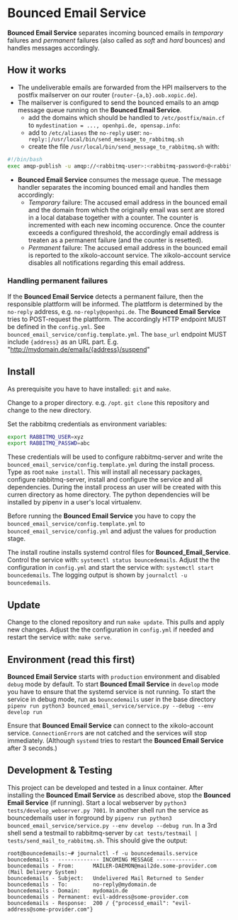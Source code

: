 # Bounced Email Service

__Bounced Email Service__ separates incoming bounced emails in _temporary_
failures and _permanent_ failures (also called as _soft_ and _hard_ bounces) and
handles messages accordingly.

## How it works
- The undeliverable emails are forwarded from the HPI mailservers to the postfix
  mailserver on our router (`router-{a,b}.oob.xopic.de`).
- The mailserver is configured to send the bounced emails to an amqp message
  queue running on the __Bounced Email Service__.
  - add the domains which should be handled to `/etc/postfix/main.cf` to
      `mydestination = ..., openhpi.de, opensap.info`:
  - add to `/etc/aliases` the `no-reply` user: `no-reply:|/usr/local/bin/send_message_to_rabbitmq.sh`
  - create the file `/usr/local/bin/send_message_to_rabbitmq.sh` with:

```bash
#!/bin/bash
exec amqp-publish -u amqp://<rabbitmq-user>:<rabbitmq-password>@<rabbitmq-server>/%2fbouncedemails -r "bouncedemails"
```

- __Bounced Email Service__ consumes the message queue. The message handler
  separates the incoming bounced email and handles them accordingly:
  - _Temporary_ failure: The accused email address in the bounced email and the
    domain from which the originally email was sent are stored in a local
    database together with a counter. The counter is incremented with each new
    incoming occurence. Once the counter exceeds a configured threshold, the
    accordingly email address is treaten as a permanent failure (and the counter
    is resetted).
  - _Permanent_ failure: The accused email address in the bounced email is
    reported to the xikolo-account service. The xikolo-account service disables
    all notifications regarding this email address.
  
### Handling permanent failures
If the __Bounced Email Service__ detects a permanent failure, then the
responsible plattform will be informed. The plattform is determined by the
`no-reply` address, e.g. `no-reply@openhpi.de`. The __Bounced Email Service__
tries to POST-request the plattform. The accordingly HTTP endpoint MUST be
defined in the `config.yml`. See `bounced_email_service/config.template.yml`.
The `base_url` endpoint MUST include `{address}` as an URL part. E.g.
"http://mydomain.de/emails/{address}/suspend"

## Install

As prerequisite you have to have installed: `git` and `make`.

Change to a proper directory. e.g. `/opt`. `git clone` this repository
and change to the new directory.

Set the rabbitmq credentials as environment variables:  
```bash
export RABBITMQ_USER=xyz
export RABBITMQ_PASSWD=abc
```
These credentials will be used to configure rabbitmq-server and write the
`bounced_email_service/config.template.yml` during the install process.
Type as root `make install`. This will install all necessary packages, configure
rabbitmq-server, install and configure the service and all dependencies. During
the install process an user will be created with this curren directory as home
directory. The python dependencies will be installed by pipenv in a user's local
virtualenv.

Before running the __Bounced Email Service__ you have to copy the
`bounced_email_service/config.template.yml` to
`bounced_email_service/config.yml` and adjust the values for production stage.

The install routine installs systemd control files for __Bounced_Email_Service__. 
Control the service with: `systemctl status bouncedemails`. Adjust the the
configuration in `config.yml` and start the service with: `systemctl start
bouncedemails`. The logging output is shown by `journalctl -u bouncedemails`.

## Update

Change to the cloned repository and run `make update`. This pulls and apply new
changes. Adjust the the configuration in `config.yml` if needed and restart the
service with: `make serve`.

## Environment (read this first)

__Bounced Email Service__ starts with `production` environment and disabled
`debug` mode by default. To start __Bounced Email Service__ in `develop` mode
you have to ensure that the systemd service is not running. To start the service
in debug mode, run as `bouncedemails` user in the base directory `pipenv run python3 bounced_email_service/service.py --debug --env develop run`

Ensure that __Bounced Email Service__ can connect to the xikolo-account service.
`ConnectionError`s are not catched and the services will stop immediately.
(Although `systemd` tries to restart the __Bounced Email Service__ after 3
seconds.)

## Development & Testing

This project can be developed and tested in a linux container. After installing the __Bounced Email Service__ as described above, stop the __Bounced Email Service__ (if running). Start a local webserver by `python3 tests/develop_webserver.py 7001`. In another shell run the service as bouncedemails user in forground by `pipenv run python3 bounced_email_service/service.py --env develop --debug run`. In a 3rd shell send a testmail to rabbitmq-server by `cat tests/testmail | tests/send_mail_to_rabbitmq.sh`. This should give the output:
~~~
root@bouncedemails:~# journalctl -f -u bouncedemails.service
bouncedemails - ------------- INCOMING MESSAGE -------------
bouncedemails - From:      MAILER-DAEMON@mail2de.some-provider.com (Mail Delivery System)
bouncedemails - Subject:   Undelivered Mail Returned to Sender
bouncedemails - To:        no-reply@mydomain.de
bouncedemails - Domain:    mydomain.de
bouncedemails - Permanent: evil-address@some-provider.com
bouncedemails - Response:  200 / {"processd_email": "evil-address@some-provider.com"}
~~~
